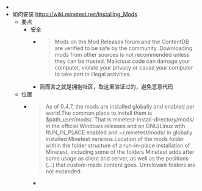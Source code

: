 -
- 如何安装
  	https://wiki.minetest.net/Installing_Mods
	- 要点
		- 安全
			- > Mods on the Mod Releases forum and the ContentDB are verified to be safe by the community. Downloading mods from other sources is not recommended unless they can be trusted. Malicious code can damage your computer, violate your privacy or cause your computer to take part in illegal activities.
			- 简而言之就是拥抱社区，取这里验证过的，避免恶意代码
	- 位置
	  - > As of 0.4.7, the mods are installed globally and enabled per world.The common place to install them is $path_user/mods/. That is minetest-install-directory/mods/ in the official Windows releases and on GNU/Linux with RUN_IN_PLACE enabled and ~/.minetest/mods/ in globally installed Minetest versions.Location of the mods folder within the folder structure of a run-in-place installation of Minetest, including some of the folders Minetest adds after some usage as client and server, as well as the positions (…) that custom-made content goes. Unrelevant folders are not expanded.

		-
